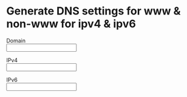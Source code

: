 <h1>Generate DNS settings for www & non-www for ipv4 & ipv6</h1>
<form>
	<p>
		<label>
			Domain <br>
			<input type="text" oninput="fillDNS()" name="domain" autocomplete="off">
		</label>
	</p>
	<p>
		<label>
			IPv4 <br>
			<input type="text" oninput="fillDNS()" name="ipv4" autocomplete="off">
		</label>
	</p>
	<p>
		<label>
			IPv6 <br>
			<input type="text" oninput="fillDNS()" name="ipv6" autocomplete="off">
		</label>
	</p>
</form>

<pre></pre>



<script>
	function fillDNS() {
		var domain = document.forms[0].elements.domain.value;
		var ipv4 = document.forms[0].elements.ipv4.value;
		var ipv6 = document.forms[0].elements.ipv6.value;

		if(domain) {
			document.getElementsByTagName('pre')[0].innerHTML = "";
			if(ipv4){
				document.getElementsByTagName('pre')[0].innerHTML += `${domain}.     A    ${ipv4}<br>`.replaceAll(' ', '&nbsp');
				document.getElementsByTagName('pre')[0].innerHTML += `www.${domain}. A    ${ipv4}<br>`.replaceAll(' ', '&nbsp');
			}
			if(ipv6) {
				document.getElementsByTagName('pre')[0].innerHTML += `${domain}.     AAAA ${ipv6}<br>`.replaceAll(' ', '&nbsp');
				document.getElementsByTagName('pre')[0].innerHTML += `www.${domain}. AAAA ${ipv6}<br>`.replaceAll(' ', '&nbsp');
			}
		}
	}
</script>
